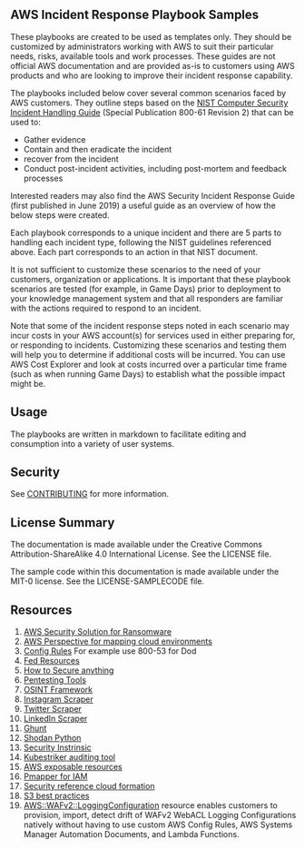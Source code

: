 ## AWS Incident Response Playbook Samples

These playbooks are created to be used as templates only. They should be customized by administrators working with AWS to suit their particular needs, risks, available tools and work processes. These guides are not official AWS documentation and are provided as-is to customers using AWS products and who are looking to improve their incident response capability.

The playbooks included below cover several common scenarios faced by AWS customers. They outline steps based on the [NIST Computer Security Incident Handling Guide](https://nvlpubs.nist.gov/nistpubs/SpecialPublications/NIST.SP.800-61r2.pdf) (Special Publication 800-61 Revision 2) that can be used to:

* Gather evidence
* Contain and then eradicate the incident
* recover from the incident
* Conduct post-incident activities, including post-mortem and feedback processes

Interested readers may also find the AWS Security Incident Response Guide (first published in June 2019) a useful guide as an overview of how the below steps were created.

Each playbook corresponds to a unique incident and there are 5 parts to handling each incident type, following the NIST guidelines referenced above. Each part corresponds to an action in that NIST document.

It is not sufficient to customize these scenarios to the need of your customers, organization or applications. It is important that these playbook scenarios are tested (for example, in Game Days) prior to deployment to your knowledge management system and that all responders are familiar with the actions required to respond to an incident.

Note that some of the incident response steps noted in each scenario may incur costs in your AWS account(s) for services used in either preparing for, or responding to incidents. Customizing these scenarios and testing them will help you to determine if additional costs will be incurred. You can use AWS Cost Explorer and look at costs incurred over a particular time frame (such as when running Game Days) to establish what the possible impact might be.

## Usage

The playbooks are written in markdown to facilitate editing and consumption into a variety of user systems.

## Security

See [CONTRIBUTING](CONTRIBUTING.md#security-issue-notifications) for more information.

## License Summary

The documentation is made available under the Creative Commons Attribution-ShareAlike 4.0 International License. See the LICENSE file.

The sample code within this documentation is made available under the MIT-0 license. See the LICENSE-SAMPLECODE file.

## Resources
1. [AWS Security Solution for Ransomware](https://github.com/MattN-HB/aws-security-assessment-solution)
2. [AWS Perspective for mapping cloud environments](https://github.com/MattN-HB/aws-perspective)
3. [Config Rules](https://github.com/MattN-HB/aws-config-rules) For example use 800-53 for Dod
4. [Fed Resources](https://github.com/MattN-HB/DoD-Federal-Government-Cloud-Computing-Resources/blob/main/DoD%20%26%20Fed%20Cloud%20Resources.md)
5. [How to Secure anything](https://github.com/veeral-patel/how-to-secure-anything)
6. [Pentesting Tools](https://github.com/MattN-HB/pentest-tools)
7. [OSINT Framework](https://github.com/lockfale/OSINT-Framework)
8. [Instagram Scraper](https://github.com/arc298/instagram-scraper)
9. [Twitter Scraper](https://github.com/bisguzar/twitter-scraper)
10. [LinkedIn Scraper](https://github.com/joeyism/linkedin_scraper)
11. [Ghunt](https://github.com/mxrch/GHunt)
12. [Shodan Python](https://github.com/achillean/shodan-python)
13. [Security Instrinsic](https://checkmarx.com/resources/homepage-resources-english/making-security-intrinsic-in-your-aws-cloud-deployment)
14. [Kubestriker auditing tool](Https://github.com/vchinnipilli/kubestriker)
15. [AWS exposable resources](https://github.com/MattN-HB/aws_exposable_resources)
16. [Pmapper for IAM](https://github.com/nccgroup/PMapper/wiki)
17. [Security reference cloud formation](https://github.com/aws-samples/aws-security-reference-architecture-examples)
18. [S3 best practices](https://aws.amazon.com/blogs/security/top-10-security-best-practices-for-securing-data-in-amazon-s3/)
19. [AWS::WAFv2::LoggingConfiguration](http://go.pardot.com/e/736593/aws-wafv2-loggingconfiguration/p4w3k/391845340?h=_kn-3fng7AlXKlrCzjsl9s4IvV62EVMXtt8MvCEmqK8) resource enables customers to provision, import, detect drift of WAFv2 WebACL Logging Configurations natively without having to use custom AWS Config Rules, AWS Systems Manager Automation Documents, and Lambda Functions.

